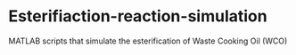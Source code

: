 # Esterifiaction-reaction-simulation
MATLAB scripts that simulate the esterification of Waste Cooking Oil (WCO)
